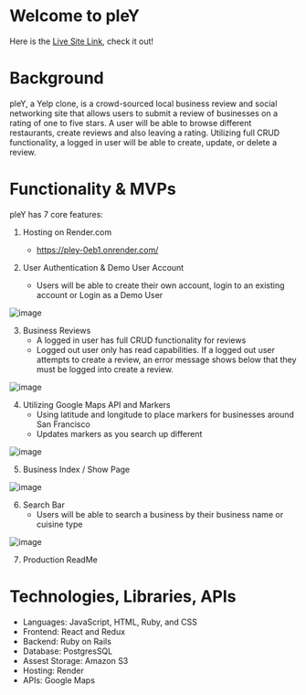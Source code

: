 # Welcome to pleY

Here is the [Live Site Link]([url](https://pley-0eb1.onrender.com)), check it out!

# Background

pleY, a Yelp clone, is a crowd-sourced local business review and social networking site that allows users to submit a review of businesses on a rating of one to five stars. A user will be able to browse different restaurants, create reviews and also leaving a rating. Utilizing full CRUD functionality, a logged in user will be able to create, update, or delete a review. 


# Functionality & MVPs

pleY has 7 core features:

  1. Hosting on Render.com
      - https://pley-0eb1.onrender.com/
  
  2. User Authentication & Demo User Account
       - Users will be able to create their own account, login to an existing account or Login as a Demo User
     
![image](https://github.com/ertan96/pleY/assets/128562494/7876dca5-37d8-4c81-803d-b509793d30b8)

  3. Business Reviews
      - A logged in user has full CRUD functionality for reviews
      - Logged out user only has read capabilities. If a logged out user attempts to create a review, an error message shows below that they must be logged into create a review.

![image](https://github.com/ertan96/pleY/assets/128562494/5f179710-2394-451f-bfa8-c355fe423757)

  4. Utilizing Google Maps API and Markers
       - Using latitude and longitude to place markers for businesses around San Francisco
       - Updates markers as you search up different
     
![image](https://github.com/ertan96/pleY/assets/128562494/2b3c882c-1c56-488e-8c48-cc62995e9433)

  5. Business Index / Show Page

![image](https://github.com/ertan96/pleY/assets/128562494/d5074522-f576-4bb8-972a-e96e5473a736)

  6. Search Bar
       - Users will be able to search a business by their business name or cuisine type
         
![image](https://github.com/ertan96/pleY/assets/128562494/7a5a9eee-424f-4d62-b079-3583f2320dbe)

  7. Production ReadMe



# Technologies, Libraries, APIs

- Languages: JavaScript, HTML, Ruby, and CSS
- Frontend: React and Redux
- Backend: Ruby on Rails
- Database: PostgresSQL
- Assest Storage: Amazon S3
- Hosting: Render
- APIs: Google Maps

